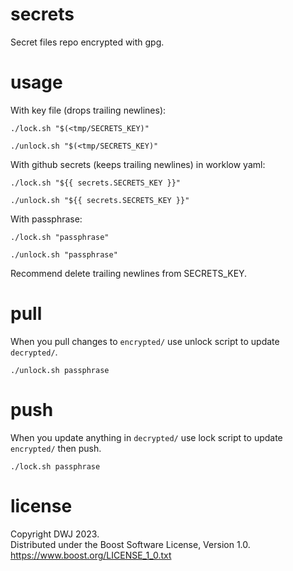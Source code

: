 # secrets

Secret files repo encrypted with gpg.

# usage

With key file (drops trailing newlines):

`./lock.sh "$(<tmp/SECRETS_KEY)"`

`./unlock.sh "$(<tmp/SECRETS_KEY)"`

With github secrets (keeps trailing newlines) in worklow yaml:

`./lock.sh "${{ secrets.SECRETS_KEY }}"`

`./unlock.sh "${{ secrets.SECRETS_KEY }}"`

With passphrase:

`./lock.sh "passphrase"`

`./unlock.sh "passphrase"`

Recommend delete trailing newlines from SECRETS_KEY.

# pull

When you pull changes to `encrypted/` use unlock script to update `decrypted/`.

`./unlock.sh passphrase`

# push

When you update anything in `decrypted/` use lock script to update `encrypted/` then push.

`./lock.sh passphrase`

# license

Copyright DWJ 2023.  
Distributed under the Boost Software License, Version 1.0.  
https://www.boost.org/LICENSE_1_0.txt
